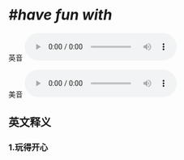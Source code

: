 # ***\#have fun with*** 
英音
<audio src="./media/have fun with1.aac" controls="controls"></audio>

美音
<audio src="./media/have fun with2.aac" controls="controls"></audio>



  

英文释义
---
### 1.**玩得开心**  


